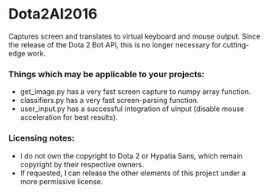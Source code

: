 # Dota2AI2016
Captures screen and translates to virtual keyboard and mouse output. Since the release of the Dota 2 Bot API, this is no longer necessary for cutting-edge work.

### Things which may be applicable to your projects:
- get_image.py has a very fast screen capture to numpy array function.
- classifiers.py has a very fast screen-parsing function.
- user_input.py has a successful integration of uinput (disable mouse acceleration for best results).

### Licensing notes:
- I do not own the copyright to Dota 2 or Hypatia Sans, which remain copyright by their respective owners.
- If requested, I can release the other elements of this project under a more permissive license.
